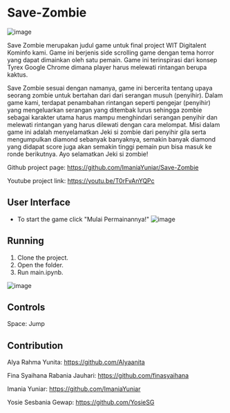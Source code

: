 # Save-Zombie
![image](https://user-images.githubusercontent.com/23459072/130159696-fdeaae4e-37cc-4ed0-9d44-975021b0fb0b.png)

Save Zombie merupakan judul game untuk final project WIT Digitalent Kominfo kami. Game ini berjenis side scrolling game dengan tema horror yang dapat dimainkan oleh satu pemain. Game ini terinspirasi dari konsep Tyrex Google Chrome dimana player harus melewati rintangan berupa kaktus.

Save Zombie sesuai dengan namanya, game ini bercerita tentang upaya seorang zombie untuk bertahan dari dari serangan musuh (penyihir). Dalam game kami, terdapat penambahan rintangan seperti pengejar (penyihir) yang mengeluarkan serangan yang ditembak lurus sehingga zombie sebagai karakter utama harus mampu menghindari serangan penyihir dan melewati rintangan yang harus dilewati dengan cara melompat. Misi dalam game ini adalah menyelamatkan Jeki si zombie dari penyihir gila serta mengumpulkan diamond sebanyak banyaknya, semakin banyak diamond yang didapat score juga akan semakin tinggi pemain pun bisa masuk ke ronde berikutnya. Ayo selamatkan Jeki si zombie!

Github project page: https://github.com/ImaniaYuniar/Save-Zombie

Youtube project link: https://youtu.be/T0rFvAnYQPc

## User Interface
- To start the game click "Mulai Permainannya!"
![image](https://user-images.githubusercontent.com/23459072/130160529-ae5a9d49-59e6-4d9a-9e9f-36cac60d8b11.png)


## Running
1. Clone the project.
2. Open the folder.
3. Run main.ipynb.

![image](https://user-images.githubusercontent.com/23459072/130160859-44e1a71e-705e-4c0d-a7d8-b76558022f9d.png)

## Controls
Space: Jump

## Contribution
Alya Rahma Yunita: https://github.com/Alyaanita

Fina Syaihana Rabania Jauhari: https://github.com/finasyaihana

Imania Yuniar: https://github.com/ImaniaYuniar

Yosie Sesbania Gewap: https://github.com/YosieSG
